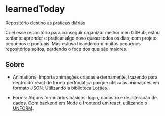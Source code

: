 # learnedToday
Repositório destino as práticas diárias


Criei esse repositório para conseguir organizar melhor meu GitHub, 
estou tentanto aprender e praticar algo novo quase todos os dias, 
com projeto pequenos e pontuais. Mas estava ficando com muitos 
pequenos repositórios soltos, perdendo o foco dos que são maiores. 


## Sobre

* Animations: 
Importa animações criadas externamente, trazendo para dentro do react de forma 
perfomática porque utiliza as animações em formato JSON. Utilizando a biblioteca 
[Lotties](https://github.com/airbnb/lottie).

* Forms: 
Alguns formulários básicos: login, cadastro e de alteração de dados. Com backend em Node e frontend em react, utilizando o [UNFORM](https://github.com/Rocketseat/unform).
